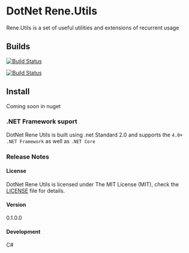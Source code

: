 # DotNet Rene.Utils

Rene.Utils is a set of useful utilities and extensions of recurrent usage

## Builds

[![Build Status](https://travis-ci.com/rene15009/DotNet.Rene.Utils.svg?branch=master)](https://travis-ci.com/rene15009/DotNet.Rene.Utils)
<!-- 
[![Build status](https://ci.appveyor.com/api/projects/status/h7hn4uo4t3qif9pt/branch/master?svg=true)](https://ci.appveyor.com/project/rene15009/dotnet-rene-utils/branch/master) 
-->
[![Build Status](https://ci.appveyor.com/api/projects/status/github/rene15009/DotNet.Rene.Utils)](https://ci.appveyor.com/api/projects/status/github/rene15009/DotNet.Rene.Utils)
<!-- 
[![Build Status](https://ci.appveyor.com/api/projects/status/github/rene15009/DotNet.Rene.Utils)](https://ci.appveyor.com/api/projects/status/github/rene15009/DotNet.Rene.Utils)
-->
 ## Install

 Coming soon in nuget


### .NET Framework suport
DotNet Rene Utils is built using .net Standard 2.0 and supports the `4.0+ .NET Framework` as well as `.NET Core`


### Release Notes

#### License
DotNet Rene Utils is licensed under The MIT License (MIT), check the [LICENSE](https://github.com/rene15009/ClosedXML.TableReader/blob/master/LICENSE) file for details.

#### Version
0.1.0.0

#### Development
C# 
